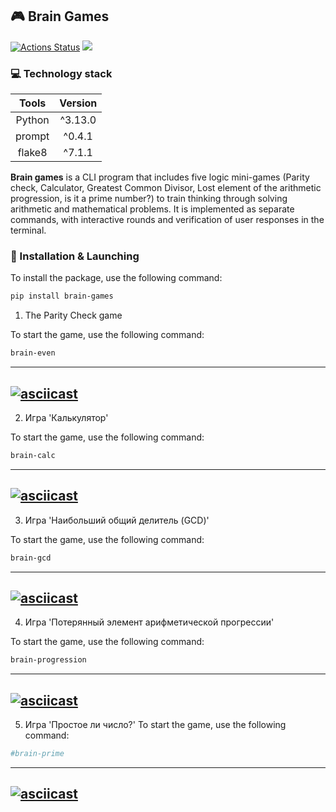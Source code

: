 ## 🎮 Brain Games
[![Actions Status](https://github.com/bebcor/python-project-49/actions/workflows/hexlet-check.yml/badge.svg)](https://github.com/bebcor/python-project-49/actions)
<a href="https://codeclimate.com/github/bebcor/python-project-49/maintainability"><img src="https://api.codeclimate.com/v1/badges/99d1b9997b0fdebf4996/maintainability" /></a>

### 💻 Technology stack
|     Tools      | Version |
|:--------------:|:-------:|
|     Python     | ^3.13.0 |
|     prompt     | ^0.4.1  |
|     flake8     | ^7.1.1  |

**Brain games** is a CLI program that includes five logic mini-games (Parity check, Calculator, Greatest Common Divisor, Lost element of the arithmetic progression, is it a prime number?) to train thinking through solving arithmetic and mathematical problems.
It is implemented as separate commands, with interactive rounds and verification of user responses in the terminal.

### 🔄 Installation  & Launching

To install the package, use the following command:

```bash
pip install brain-games
```

1. The Parity Check game

To start the game, use the following command:
```bash
brain-even
```
---
  [![asciicast](https://asciinema.org/a/tcRnayXYCPZjpj9RiX6P2yN8G.svg)](https://asciinema.org/a/tcRnayXYCPZjpj9RiX6P2yN8G)
---




2. Игра 'Калькулятор'

To start the game, use the following command:
```bash
brain-calc
```
---
  [![asciicast](https://asciinema.org/a/qp2t6gaU6w6JpE97Q8KcAn66K.svg)](https://asciinema.org/a/qp2t6gaU6w6JpE97Q8KcAn66K)
---



3. Игра 'Наибольший общий делитель (GCD)'

To start the game, use the following command:
```bash
brain-gcd
```

---
  [![asciicast](https://asciinema.org/a/b8shLwmi0F9zmIayXM2Hpnw31.svg)](https://asciinema.org/a/b8shLwmi0F9zmIayXM2Hpnw31)
---



4. Игра 'Потерянный элемент арифметической прогрессии'


To start the game, use the following command:
```bash
brain-progression
```

---
  [![asciicast](https://asciinema.org/a/1qvDGUqlTmDqNu8gawgTNlypE.svg)](https://asciinema.org/a/1qvDGUqlTmDqNu8gawgTNlypE)
---


5. Игра 'Простое ли число?'
To start the game, use the following command:
```bash
#brain-prime
```

---
  [![asciicast](https://asciinema.org/a/AsN2zoK7rabmWOnzW2XaueJDU.svg)](https://asciinema.org/a/AsN2zoK7rabmWOnzW2XaueJDU)
---

